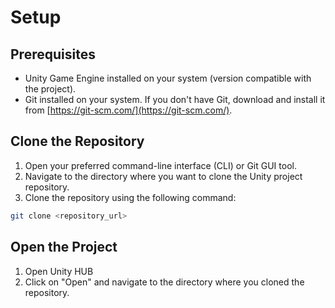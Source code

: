 # Setup
## Prerequisites

- Unity Game Engine installed on your system (version compatible with the project).
- Git installed on your system. If you don't have Git, download and install it from [https://git-scm.com/](https://git-scm.com/).

## Clone the Repository

1. Open your preferred command-line interface (CLI) or Git GUI tool.
2. Navigate to the directory where you want to clone the Unity project repository.
3. Clone the repository using the following command:

```bash
git clone <repository_url>
```
## Open the Project
1. Open Unity HUB
2. Click on "Open" and navigate to the directory where you cloned the repository.

